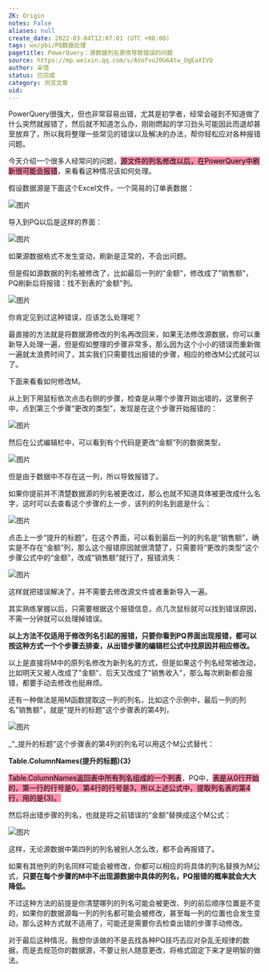 ```yaml
---
ZK: Origin
notes: False
aliases: null
create_date: 2022-03-04T12:07:01 (UTC +08:00)
tags: wx/pbi/PQ数据处理
pagetitle: PowerQuery：源数据列名更改导致错误的问题
source: https://mp.weixin.qq.com/s/AVofvo20G6Atw_OgEaXIVQ
author: 采悟
status: 已完成
category: 浏览文章
uid: 
---
```


PowerQuery很强大，但也非常容易出错，尤其是初学者，经常会碰到不知道做了什么突然就报错了，然后就不知道怎么办，刚刚燃起的学习劲头可能因此而退却甚至放弃了，所以我将整理一些常见的错误以及解决的办法，帮你轻松应对各种报错问题。  

今天介绍一个很多人经常问的问题，<mark style="background: #FF5582A6;">源文件的列名修改以后，在PowerQuery中刷新很可能会报错</mark>，来看看这种情况该如何处理。

假设数据源是下面这个Excel文件，一个简易的订单表数据：

![图片](https://mmbiz.qpic.cn/mmbiz_jpg/aHEbZtANQJOPZbxrH46Myt8BibbywdWyjL8evyrZm5rPnZlJXtocAcuoz4bPUBPibyd0hdAJ0jc2QrU6hkX5C4Ug/640?wx_fmt=jpeg&wxfrom=5&wx_lazy=1&wx_co=1)

导入到PQ以后是这样的界面：

![图片](https://mmbiz.qpic.cn/mmbiz_jpg/aHEbZtANQJOPZbxrH46Myt8BibbywdWyjvX9jTgoaldbn4YwAuxyrX7XKTwtymszCpicWlYRYLCjrrKMUD39dltA/640?wx_fmt=jpeg&wxfrom=5&wx_lazy=1&wx_co=1)

如果源数据格式不发生变动，刷新是正常的，不会出问题。

但是假如源数据的列名被修改了，比如最后一列的"金额"，修改成了"销售额"，PQ刷新后将报错：找不到表的"金额"列。

![图片](https://mmbiz.qpic.cn/mmbiz_jpg/aHEbZtANQJOPZbxrH46Myt8BibbywdWyjJfjT5tibMTh87TpwCPvqRB8UB02rabmK1GGyzibb05Hknhfc0ibibS3Cfw/640?wx_fmt=jpeg&wxfrom=5&wx_lazy=1&wx_co=1)

你肯定见到过这种错误，应该怎么处理呢？

最直接的方法就是将数据源修改的列名再改回来，如果无法修改源数据，你可以重新导入处理一遍，但是假如整理的步骤非常多，那么因为这个小小的错误而重新做一遍就太浪费时间了，其实我们只需要找出报错的步骤，相应的修改M公式就可以了。  

下面来看看如何修改M。  

从上到下用鼠标依次点击右侧的步骤，检查是从哪个步骤开始出错的，这里例子中，点到第三个步骤“更改的类型”，发现是在这个步骤开始报错的：  

![图片](https://mmbiz.qpic.cn/mmbiz_jpg/aHEbZtANQJOPZbxrH46Myt8BibbywdWyjbZWT0qpISY0GB41rSIryL2qsReg21Xt3gobJkxl300cwYOlCKys2ZQ/640?wx_fmt=jpeg&wxfrom=5&wx_lazy=1&wx_co=1)

然后在公式编辑栏中，可以看到有个代码是更改“金额”列的数据类型，

![图片](https://mmbiz.qpic.cn/mmbiz_jpg/aHEbZtANQJOPZbxrH46Myt8BibbywdWyjpfyfQNiaZmCby2ZO4ITs8fpE5gNVBdfYzrZMmlASqQmvicuklwX2WqNA/640?wx_fmt=jpeg&wxfrom=5&wx_lazy=1&wx_co=1)

但是由于数据中不存在这一列，所以导致报错了。

如果你提前并不清楚数据源的列名被更改过，那么也就不知道具体被更改成什么名字，这时可以去查看这个步骤的上一步，该列的列名到底是什么：  

![图片](https://mmbiz.qpic.cn/mmbiz_jpg/aHEbZtANQJOPZbxrH46Myt8BibbywdWyjFtV3vBeFZBpzWfkicNbWibgol22wZ1wb2fdficCbW9QNibluH4qWcGLj2A/640?wx_fmt=jpeg&wxfrom=5&wx_lazy=1&wx_co=1)

点击上一步“提升的标题”，在这个界面，可以看到最后一列的列名是“销售额”，确实是不存在“金额”列，那么这个报错原因就很清楚了，只需要将“更改的类型”这个步骤公式中的“金额”，改成“销售额”就行了，报错消失：

![图片](https://mmbiz.qpic.cn/mmbiz_jpg/aHEbZtANQJOPZbxrH46Myt8BibbywdWyjDK4XzCtUlDadNAv3N6S7rSUX5o80yqadJ14DzwUibPE5fR3RXlAy2Ow/640?wx_fmt=jpeg&wxfrom=5&wx_lazy=1&wx_co=1)

这样就把错误解决了，并不需要去修改源文件或者重新导入一遍。  

其实熟练掌握以后，只需要根据这个报错信息，点几次鼠标就可以找到错误原因，不需一分钟就可以处理掉错误。

**以上方法不仅适用于修改列名引起的报错，只要你看到PQ界面出现报错，都可以按这种方式一个个步骤去排查，从出错步骤的编辑栏公式中找原因并相应修改。**

以上是直接将M中的原列名修改为新列名的方式，但是如果这个列名经常被改动，比如明天又被人改成了"金额"、后天又改成了"销售收入"，那么每次刷新都会报错，都要手动去修改也挺麻烦。  

还有一种做法是用M函数提取这一列的列名，比如这个示例中，最后一列的列名"销售额"，就是"提升的标题"这个步骤表的第4列，

![图片](https://mmbiz.qpic.cn/mmbiz_jpg/aHEbZtANQJOPZbxrH46Myt8BibbywdWyjL9YLux03Y1LzbgLLGktQiagesluEiaWSmXxdYS2EFm3wORzd3nlbHccg/640?wx_fmt=jpeg&wxfrom=5&wx_lazy=1&wx_co=1)

_"_提升的标题"这个步骤表的第4列的列名可以用这个M公式替代：  

**Table.ColumnNames(提升的标题){3}**

<mark style="background: #FF5582A6;">Table.ColumnNames返回表中所有列名组成的一个列表</mark>，PQ中，<mark style="background: #FF5582A6;">表是从0行开始的，第一行的行号是0，第4行的行号是3，所以上述公式中，提取列名表的第4行，用的是{3}。</mark>

然后将出错步骤的列名，也就是将之前错误的“金额”替换成这个M公式：

![图片](https://mmbiz.qpic.cn/mmbiz_jpg/aHEbZtANQJOPZbxrH46Myt8BibbywdWyj4WEItwAQmKdhsiby4xUz1U02aBtjA9Q2JiczaluehWnTwiaoicbz8vuwibw/640?wx_fmt=jpeg&wxfrom=5&wx_lazy=1&wx_co=1)

这样，无论源数据中第四列的列名被别人怎么改，都不会再报错了。

如果有其他列的列名同样可能会被修改，你都可以相应的将具体的列名替换为M公式，**只要在每个步骤的M中不出现源数据中具体的列名，PQ报错的概率就会大大降低。**  

不过这种方法的前提是你清楚哪列的列名可能会被更改、列的前后顺序位置是不变的，如果你的数据源每一列的列名都可能会被修改，甚至每一列的位置也会发生变动，那么这种方式就不适用了，可能还是需要你去检查出错的步骤手动修改。  

对于最后这种情况，我想你该做的不是去找各种PQ技巧去应对杂乱无规律的数据，而是去规范你的数据源，不要让别人随意更改，将格式固定下来才是明智的做法。
